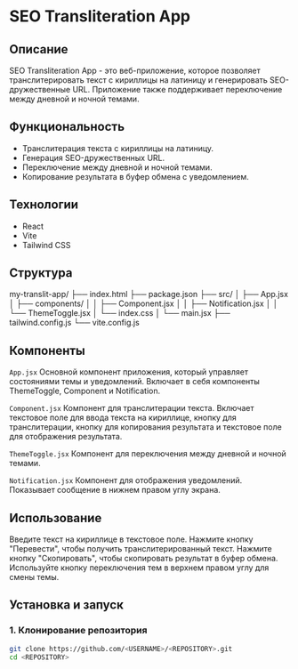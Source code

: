 # SEO Transliteration App

## Описание

SEO Transliteration App - это веб-приложение, которое позволяет транслитерировать текст с кириллицы на латиницу и генерировать SEO-дружественные URL. Приложение также поддерживает переключение между дневной и ночной темами.

## Функциональность

- Транслитерация текста с кириллицы на латиницу.
- Генерация SEO-дружественных URL.
- Переключение между дневной и ночной темами.
- Копирование результата в буфер обмена с уведомлением.

## Технологии

- React
- Vite
- Tailwind CSS

## Структура
  my-translit-app/
  ├── index.html
  ├── package.json
  ├── src/
  │   ├── App.jsx
  │   ├── components/
  │   │   ├── Component.jsx
  │   │   ├── Notification.jsx
  │   │   └── ThemeToggle.jsx
  │   └── index.css
  │   └── main.jsx
  ├── tailwind.config.js
  └── vite.config.js


## Компоненты
`App.jsx`
Основной компонент приложения, который управляет состояниями темы и уведомлений. Включает в себя компоненты ThemeToggle, Component и Notification.

`Component.jsx`
Компонент для транслитерации текста. Включает текстовое поле для ввода текста на кириллице, кнопку для транслитерации, кнопку для копирования результата и текстовое поле для отображения результата.

`ThemeToggle.jsx`
Компонент для переключения между дневной и ночной темами.

`Notification.jsx`
Компонент для отображения уведомлений. Показывает сообщение в нижнем правом углу экрана.

## Использование
Введите текст на кириллице в текстовое поле.
Нажмите кнопку "Перевести", чтобы получить транслитерированный текст.
Нажмите кнопку "Скопировать", чтобы скопировать результат в буфер обмена.
Используйте кнопку переключения тем в верхнем правом углу для смены темы.

## Установка и запуск

### 1. Клонирование репозитория

```sh
git clone https://github.com/<USERNAME>/<REPOSITORY>.git
cd <REPOSITORY>


